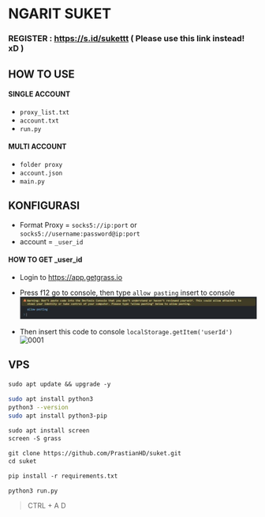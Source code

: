 # NGARIT SUKET

### REGISTER : https://s.id/sukettt ( Please use this link instead! xD )

## HOW TO USE
#### SINGLE ACCOUNT
- `proxy_list.txt`
- `account.txt`
- `run.py`

#### MULTI ACCOUNT
- `folder proxy`
- `account.json`
- `main.py`

## KONFIGURASI
- Format Proxy = `socks5://ip:port` or `socks5://username:password@ip:port`
- account = `_user_id`

#### HOW TO GET _user_id
- Login to https://app.getgrass.io
- Press f12 go to console, then type ```allow pasting``` insert to console
![0001](https://github.com/im-hanzou/getgrass_bot/blob/main/pasting.JPG)

- Then insert this code to console
```localStorage.getItem('userId')```
![0001](https://github.com/im-hanzou/getgrass_bot/blob/main/userid.JPG)


## VPS

```
sudo apt update && upgrade -y
```

```bash
sudo apt install python3
python3 --version
sudo apt install python3-pip
```

```
sudo apt install screen
screen -S grass
```

```
git clone https://github.com/PrastianHD/suket.git
cd suket
```
```
pip install -r requirements.txt
```

```
python3 run.py
```
> CTRL + A D
